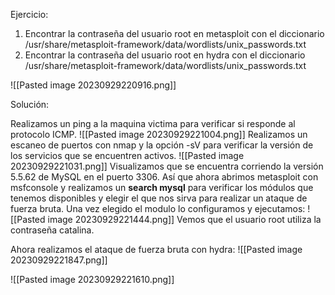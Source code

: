 Ejercicio:
1. Encontrar la contraseña del usuario root en metasploit con el diccionario /usr/share/metasploit-framework/data/wordlists/unix_passwords.txt
2. Encontrar la contraseña del usuario root en hydra con el diccionario /usr/share/metasploit-framework/data/wordlists/unix_passwords.txt

![[Pasted image 20230929220916.png]]


Solución:

Realizamos un ping a la maquina victima para verificar si responde al protocolo ICMP.
![[Pasted image 20230929221004.png]]
Realizamos un escaneo de puertos con nmap y la opción -sV para verificar la versión de los servicios que se encuentren activos.
![[Pasted image 20230929221031.png]]
Visualizamos que se encuentra corriendo la versión 5.5.62 de MySQL en el puerto 3306. Así que ahora abrimos metasploit con msfconsole y realizamos un **search mysql** para verificar los módulos que tenemos disponibles y elegir el que nos sirva para realizar un ataque de fuerza bruta.
Una vez elegido el modulo lo configuramos y ejecutamos:
![[Pasted image 20230929221444.png]]
Vemos que el usuario root utiliza la contraseña catalina.

Ahora realizamos el ataque de fuerza bruta con hydra:
![[Pasted image 20230929221847.png]]


![[Pasted image 20230929221610.png]]

